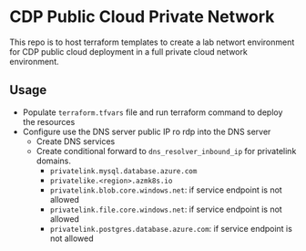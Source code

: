 # CDP Public Cloud Private Network

This repo is to host terraform templates to create a lab networt environment for CDP public cloud deployment in a full private cloud network environment.

## Usage
- Populate `terraform.tfvars` file and run terraform command to deploy the resources
- Configure use the DNS server public IP ro rdp into the DNS server
  - Create DNS services
  - Create conditional forward to `dns_resolver_inbound_ip` for privatelink domains.
    - `privatelink.mysql.database.azure.com`
    - `privatelike.<region>.azmk8s.io`
    - `privatelink.blob.core.windows.net`: if service endpoint is not allowed
    - `privatelink.file.core.windows.net`: if service endpoint is not allowed
    - `privatelink.postgres.database.azure.com`: if service endpoint is not allowed
